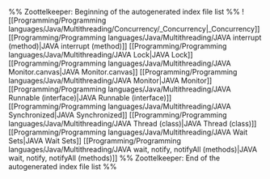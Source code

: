 %% Zoottelkeeper: Beginning of the autogenerated index file list  %%
 ![[Programming/Programming languages/Java/Multithreading/Concurrency/_Concurrency|_Concurrency]]
 [[Programming/Programming languages/Java/Multithreading/JAVA interrupt (method)|JAVA interrupt (method)]]
 [[Programming/Programming languages/Java/Multithreading/JAVA Lock|JAVA Lock]]
 [[Programming/Programming languages/Java/Multithreading/JAVA Monitor.canvas|JAVA Monitor.canvas]]
 [[Programming/Programming languages/Java/Multithreading/JAVA Monitor|JAVA Monitor]]
 [[Programming/Programming languages/Java/Multithreading/JAVA Runnable (interface)|JAVA Runnable (interface)]]
 [[Programming/Programming languages/Java/Multithreading/JAVA Synchronized|JAVA Synchronized]]
 [[Programming/Programming languages/Java/Multithreading/JAVA Thread (class)|JAVA Thread (class)]]
 [[Programming/Programming languages/Java/Multithreading/JAVA Wait Sets|JAVA Wait Sets]]
 [[Programming/Programming languages/Java/Multithreading/JAVA wait, notify, notifyAll (methods)|JAVA wait, notify, notifyAll (methods)]]
%% Zoottelkeeper: End of the autogenerated index file list  %%
